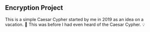 ## Encryption Project

This is a simple Caesar Cypher started by me in 2019 as an idea on a vacation. 🌴
This was before I had even heard of the Caesar Cypher. 💡


